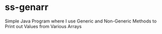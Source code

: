 # ss-genarr
Simple Java Program where I use Generic and Non-Generic Methods to Print out Values from Various Arrays
